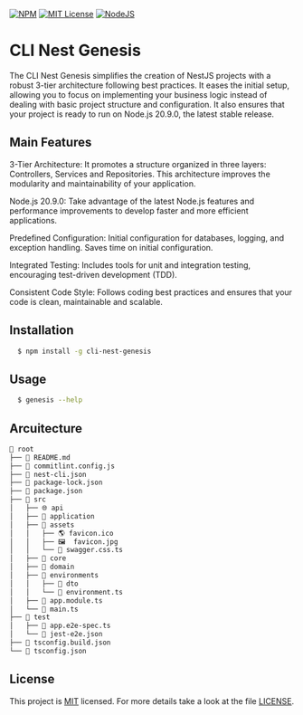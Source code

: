 [![NPM](https://img.shields.io/badge/npm-v10.1.0-%232C8EBB.svg?logo=npm&logoColor=white)](https://www.npmjs.com/) [![MIT License](https://img.shields.io/badge/License-MIT-green.svg)](https://choosealicense.com/licenses/mit/) [![NodeJS](https://img.shields.io/badge/node.js-v20.9.0-6DA55F?logo=node.js&logoColor=white)](https://nodejs.org/en/)

# CLI Nest Genesis

The CLI Nest Genesis simplifies the creation of NestJS projects with a robust 3-tier architecture following best practices. It eases the initial setup, allowing you to focus on implementing your business logic instead of dealing with basic project structure and configuration. It also ensures that your project is ready to run on Node.js 20.9.0, the latest stable release.

## Main Features

3-Tier Architecture: It promotes a structure organized in three layers: Controllers, Services and Repositories. This architecture improves the modularity and maintainability of your application.

Node.js 20.9.0: Take advantage of the latest Node.js features and performance improvements to develop faster and more efficient applications.

Predefined Configuration: Initial configuration for databases, logging, and exception handling. Saves time on initial configuration.

Integrated Testing: Includes tools for unit and integration testing, encouraging test-driven development (TDD).

Consistent Code Style: Follows coding best practices and ensures that your code is clean, maintainable and scalable.

## Installation

```bash
  $ npm install -g cli-nest-genesis
```

## Usage

```bash
  $ genesis --help
```

## Arcuitecture

```bash
📂 root
├── 📜 README.md
├── 📜 commitlint.config.js
├── 📜 nest-cli.json
├── 📜 package-lock.json
├── 📜 package.json
├── 📂 src
│   ├── 🌐 api
│   ├── 🚀 application
│   ├── 🎨 assets
│   │   ├── 🌎 favicon.ico
│   │   ├── 🖼️  favicon.jpg
│   │   └── 📜 swagger.css.ts
│   ├── 🔧 core
│   ├── 🏢 domain
│   ├── 📂 environments
│   │   ├── 📝 dto
│   │   └── 📜 environment.ts
│   ├── 📜 app.module.ts
│   └── 📜 main.ts
├── 📂 test
│   ├── 📜 app.e2e-spec.ts
│   └── 📜 jest-e2e.json
├── 📜 tsconfig.build.json
└── 📜 tsconfig.json
```

## License

This project is [MIT](https://choosealicense.com/licenses/mit/) licensed. For more details take a look at the file [LICENSE](./LICENSE).
